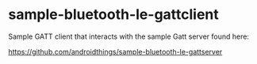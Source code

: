 # sample-bluetooth-le-gattclient

Sample GATT client that interacts with the sample Gatt server found here:

https://github.com/androidthings/sample-bluetooth-le-gattserver



